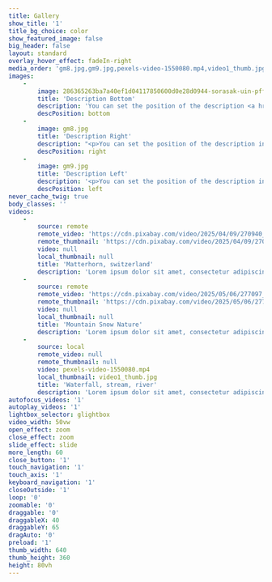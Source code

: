 ```yaml
---
title: Gallery
show_title: '1'
title_bg_choice: color
show_featured_image: false
big_header: false
layout: standard
overlay_hover_effect: fadeIn-right
media_order: 'gm8.jpg,gm9.jpg,pexels-video-1550080.mp4,video1_thumb.jpg,286365263ba7a40ef1d04117850600d0e28d0944-sorasak-uin-pffj7c-unsplash.jpg'
images:
    -
        image: 286365263ba7a40ef1d04117850600d0e28d0944-sorasak-uin-pffj7c-unsplash.jpg
        title: 'Description Bottom'
        description: 'You can set the position of the description <a href="http://google.com">with a link to Google</a>'
        descPosition: bottom
    -
        image: gm8.jpg
        title: 'Description Right'
        description: "<p>You can set the position of the description in different ways for example top, bottom, left or right.</p>\n<p>Duis quis ipsum vehicula eros ultrices lacinia. Vestibulum ante ipsum primis in faucibus orci luctus et ultrices posuere cubilia Curae</p>"
        descPosition: right
    -
        image: gm9.jpg
        title: 'Description Left'
        description: '<p>You can set the position of the description in different ways for example top, bottom, left or right</p><p>Duis quis ipsum vehicula eros ultrices lacinia. Vestibulum ante ipsum primis in faucibus orci luctus et ultrices posuere cubilia Curae</p>'
        descPosition: left
never_cache_twig: true
body_classes: ''
videos:
    -
        source: remote
        remote_video: 'https://cdn.pixabay.com/video/2025/04/09/270940_large.mp4'
        remote_thumbnail: 'https://cdn.pixabay.com/video/2025/04/09/270940_tiny.jpg'
        video: null
        local_thumbnail: null
        title: 'Matterhorn, switzerland'
        description: 'Lorem ipsum dolor sit amet, consectetur adipiscing elit. Nam ut varius purus, et egestas sapien'
    -
        source: remote
        remote_video: 'https://cdn.pixabay.com/video/2025/05/06/277097_large.mp4'
        remote_thumbnail: 'https://cdn.pixabay.com/video/2025/05/06/277097_tiny.jpg'
        video: null
        local_thumbnail: null
        title: 'Mountain Snow Nature'
        description: 'Lorem ipsum dolor sit amet, consectetur adipiscing elit. Nam ut varius purus, et egestas sapien'
    -
        source: local
        remote_video: null
        remote_thumbnail: null
        video: pexels-video-1550080.mp4
        local_thumbnail: video1_thumb.jpg
        title: 'Waterfall, stream, river'
        description: 'Lorem ipsum dolor sit amet, consectetur adipiscing elit. Nam ut varius purus, et egestas sapien'
autofocus_videos: '1'
autoplay_videos: '1'
lightbox_selector: glightbox
video_width: 50vw
open_effect: zoom
close_effect: zoom
slide_effect: slide
more_length: 60
close_button: '1'
touch_navigation: '1'
touch_axis: '1'
keyboard_navigation: '1'
closeOutside: '1'
loop: '0'
zoomable: '0'
draggable: '0'
draggableX: 40
draggableY: 65
dragAuto: '0'
preload: '1'
thumb_width: 640
thumb_height: 360
height: 80vh
---
```


